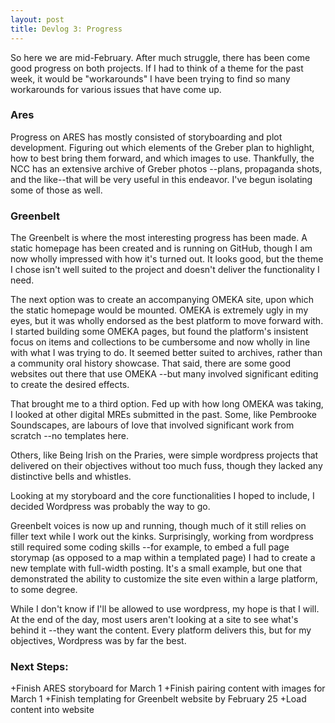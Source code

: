```yaml
---
layout: post
title: Devlog 3: Progress
---
```

So here we are mid-February. After much struggle, there has been come good progress on both projects. If I had to think of a theme for the past week, it would be "workarounds" I have been trying to find so many workarounds for various issues that have come up.

### Ares
Progress on ARES has mostly consisted of storyboarding and plot development. Figuring out which elements of the Greber plan to highlight, how to best bring them forward, and which images to use. Thankfully, the NCC has an extensive archive of Greber photos --plans, propaganda shots, and the like--that will be very useful in this endeavor. I've begun isolating some of those as well.

### Greenbelt
The Greenbelt is where the most interesting progress has been made. A static homepage has been created and is running on GitHub, though I am now wholly impressed with how it's turned out. It looks good, but the theme I chose isn't well suited to the project and doesn't deliver the functionality I need. 

The next option was to create an accompanying OMEKA site, upon which the static homepage would be mounted. OMEKA is extremely ugly in my eyes, but it was wholly endorsed as the best platform to move forward with. I started building some OMEKA pages, but found the platform's insistent focus on items and collections to be cumbersome and now wholly in line with what I was trying to do. It seemed better suited to archives, rather than a community oral history showcase. That said, there are some good websites out there that use OMEKA --but many involved significant editing to create the desired effects.

That brought me to a third option. Fed up with how long OMEKA was taking, I looked at other digital MREs submitted in the past. Some, like Pembrooke Soundscapes, are labours of love that involved significant work from scratch --no templates here.

Others, like Being Irish on the Praries, were simple wordpress projects that delivered on their objectives without too much fuss, though they lacked any distinctive bells and whistles.

Looking at my storyboard and the core functionalities I hoped to include, I decided Wordpress was probably the way to go.

Greenbelt voices is now up and running, though much of it still relies on filler text while I work out the kinks. Surprisingly, working from wordpress still required some coding skills --for example, to embed a full page storymap (as opposed to a map within a templated page) I had to create a new template with full-width posting. It's a small example, but one that demonstrated the ability to customize the site even within a large platform, to some degree.

While I don't know if I'll be allowed to use wordpress, my hope is that I will. At the end of the day, most users aren't looking at a site to see what's behind it --they want the content. Every platform delivers this, but for my objectives, Wordpress was by far the best.

### Next Steps:
+Finish ARES storyboard for March 1
+Finish pairing content with images for March 1
+Finish templating for Greenbelt website by February 25
+Load content into website
